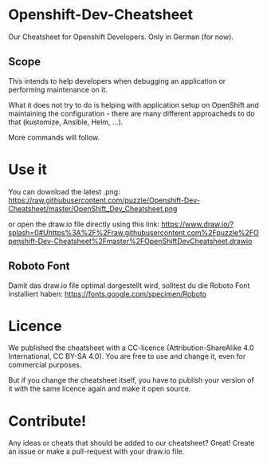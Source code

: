 # Openshift-Dev-Cheatsheet

Our Cheatsheet for Openshift Developers. Only in German (for now).

## Scope

This intends to help developers when debugging an application or performing maintenance on it.

What it does not try to do is helping with application setup on OpenShift and maintaining the configuration - there are many different approacheds to do that (kustomize, Ansible, Helm, ...).

More commands will follow.

# Use it
You can download the latest .png: https://raw.githubusercontent.com/puzzle/Openshift-Dev-Cheatsheet/master/OpenShift_Dev_Cheatsheet.png

or open the draw.io file directly using this link: https://www.draw.io/?splash=0#Uhttps%3A%2F%2Fraw.githubusercontent.com%2Fpuzzle%2FOpenshift-Dev-Cheatsheet%2Fmaster%2FOpenShiftDevCheatsheet.drawio

## Roboto Font
Damit das draw.io file optimal dargestellt wird, solltest du die Roboto Font installiert haben: https://fonts.google.com/specimen/Roboto

# Licence
We published the cheatsheet with a CC-licence (Attribution-ShareAlike 4.0 International, CC BY-SA 4.0). You are free to use and change it, even for commercial purposes.

But if you change the cheatsheet itself, you have to publish your version of it with the same licence again and make it open source.

# Contribute!
Any ideas or cheats that should be added to our cheatsheet? Great! Create an issue or make a pull-request with your draw.io file.
